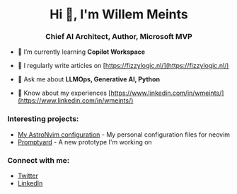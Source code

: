 <h1 align="center">Hi 👋, I'm Willem Meints</h1>
<h3 align="center">Chief AI Architect, Author, Microsoft MVP</h3>

- 🌱 I’m currently learning **Copilot Workspace**

- 📝 I regularly write articles on [https://fizzylogic.nl/](https://fizzylogic.nl/)

- 💬 Ask me about **LLMOps, Generative AI, Python**

- 📄 Know about my experiences [https://www.linkedin.com/in/wmeints/](https://www.linkedin.com/in/wmeints/)

<h3 align="left">Interesting projects:</h3>

- [My AstroNvim configuration](https://github.com/wmeints/astronvim-config) - My personal configuration files for neovim
- [Promptyard](https://github.com/wmeints/promptyard) - A new prototype I'm working on

<h3 align="left">Connect with me:</h3>
<ul align="left">
<li><a href="https://twitter.com/willem_meints" target="blank">Twitter</a></li>
<li><a href="https://linkedin.com/in/wmeints" target="blank">LinkedIn</a></li>
</ul>
